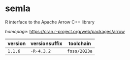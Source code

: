 # semla

R interface to the Apache Arrow C++ library

*homepage*: <https://cran.r-project.org/web/packages/arrow>

version | versionsuffix | toolchain
--------|---------------|----------
``1.1.6`` | ``-R-4.3.2`` | ``foss/2023a``

